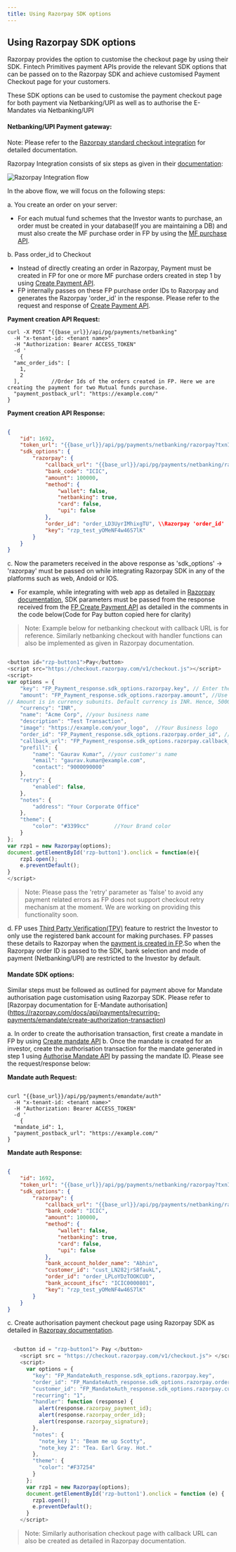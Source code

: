 ```yaml
---
title: Using Razorpay SDK options
---
```

## Using Razorpay SDK options

Razorpay provides the option to customise the checkout page by using their SDK. Fintech Primitives payment APIs provide the relevant SDK options that can be passed on to the Razorpay SDK and achieve customised Payment Checkout page for your customers.

These SDK options can be used to customise the payment checkout page for both payment via Netbanking/UPI as well as to authorise the E-Mandates via Netbanking/UPI

#### Netbanking/UPI Payment gateway:

Note: Please refer to the [Razorpay standard checkout integration](https://razorpay.com/docs/payments/payment-gateway/web-integration/standard/) for detailed documentation.

Razorpay Integration consists of six steps as given in their [documentation](https://razorpay.com/docs/payments/payment-gateway/web-integration/standard/):

<div>
  <img src="/images.png" alt="Razorpay Integration flow" class="fp-diagram block dark:hidden">
</div>

In the above flow, we will focus on the following steps:

a. You create an order on your server:
  - For each mutual fund schemes that the Investor wants to purchase, an order must be created in your database(If you are maintaining a DB) and must also create the MF purchase order in FP by using the [MF purchase API](https://fintechprimitives.com/docs/api/#create-a-mf-purchase).

b. Pass order_id to Checkout
  - Instead of directly creating an order in Razorpay, Payment must be created in FP for one or more MF purchase orders created in step 1 by using [Create Payment API](https://fintechprimitives.com/docs/api/#create-a-payment).
  - FP internally passes on these FP purchase order IDs to Razorpay and generates the Razorpay 'order_id' in the response. Please refer to the request and response of [Create Payment API](https://fintechprimitives.com/docs/api/#create-a-payment).
  
  **Payment creation API Request:**

  ```
  curl -X POST "{{base_url}}/api/pg/payments/netbanking"
    -H "x-tenant-id: <tenant name>"
    -H "Authorization: Bearer ACCESS_TOKEN"
    -d '
      {
    "amc_order_ids": [
      1,
      2
    ],          //Order Ids of the orders created in FP. Here we are creating the payment for two Mutual funds purchase.
    "payment_postback_url": "https://example.com/"
  }

  ```
  **Payment creation API Response:**

  ```json

  {
      "id": 1692,
      "token_url": "{{base_url}}/api/pg/payments/netbanking/razorpay?txnId=2c8a6e76-f622-47d8-90c2-746f9fb1d577&txnType=0",
      "sdk_options": {
          "razorpay": {
              "callback_url": "{{base_url}}/api/pg/payments/netbanking/razorpay/capture/1692",
              "bank_code": "ICIC",
              "amount": 100000,
              "method": {
                  "wallet": false,
                  "netbanking": true,
                  "card": false,
                  "upi": false
              },
              "order_id": "order_LD3UyrIMhixgTU", \\Razorpay 'order_id'
              "key": "rzp_test_yOMeNF4w46S7lK"
          }
      }
  }

  ```

c. Now the parameters received in the above response as 'sdk_options' -> 'razorpay' must be passed on while integrating Razorpay SDK in any of the platforms such as web, Andoid or IOS.
  - For example, while integrating with web app as detailed in [Razorpay documentation](https://razorpay.com/docs/payments/payment-gateway/web-integration/standard/build-integration#code-to-add-pay-button), SDK parameters must be passed from the response received from the [FP Create Payment API](https://fintechprimitives.com/docs/api/#create-a-payment) as detailed in the comments in the code below(Code for Pay button copied here for clarity)
> Note: Example below for netbanking checkout with callback URL is for reference. Similarly netbanking checkout with handler functions can also be implemented as given in Razorpay documentation.

  ```javascript

  <button id="rzp-button1">Pay</button>
  <script src="https://checkout.razorpay.com/v1/checkout.js"></script>
  <script>
  var options = {
      "key": "FP_Payment_response.sdk_options.razorpay.key", // Enter the Key ID generated from the Dashboard
      "amount": "FP_Payment_response.sdk_options.razorpay.amount", //Use the amount received from FP payment response -> SDK_options -> razorpay -> amount.
  // Amount is in currency subunits. Default currency is INR. Hence, 50000 refers to 50000 paise
      "currency": "INR",
      "name": "Acme Corp", //your business name
      "description": "Test Transaction",  
      "image": "https://example.com/your_logo",  //Your Business logo
      "order_id": "FP_Payment_response.sdk_options.razorpay.order_id", //Use the order ID received from FP payment response -> SDK_options -> razorpay -> order_id.
      "callback_url": "FP_Payment_response.sdk_options.razorpay.callback_url", //Use the callback_URL received from FP payment response -> SDK_options -> razorpay -> callback_url.
      "prefill": {
          "name": "Gaurav Kumar", //your customer's name
          "email": "gaurav.kumar@example.com",
          "contact": "9000090000"
      },
      "retry": {
          "enabled": false,          
      },
      "notes": {
          "address": "Your Corporate Office"
      },
      "theme": {
          "color": "#3399cc"        //Your Brand color
      }
  };
  var rzp1 = new Razorpay(options);
  document.getElementById('rzp-button1').onclick = function(e){
      rzp1.open();
      e.preventDefault();
  }
  </script>
  ```
> Note: Please pass the 'retry' parameter as 'false' to avoid any payment related errors as FP does not support checkout retry mechanism at the moment. We are working on providing this functionality soon.

d. FP uses [Third Party Verification(TPV)](https://razorpay.com/docs/payments/third-party-validation/) feature to restrict the Investor to only use the registered bank account for making purchases. 
FP passes these details to Razorpay when the [payment is created in FP](https://fintechprimitives.com/docs/api/#create-a-payment).So when the Razorpay order ID is passed to the SDK, bank selection and mode of payment (Netbanking/UPI) are restricted to the Investor by default.

#### Mandate SDK options:

Similar steps must be followed as outlined for payment above for Mandate authorisation page customisation using Razorpay SDK. Please refer to [Razorpay documentation for E-Mandate authorisation] (https://razorpay.com/docs/api/payments/recurring-payments/emandate/create-authorization-transaction)

a. In order to create the authorisation transaction, first create a mandate in FP by using [Create mandate API](https://fintechprimitives.com/docs/api/#create-a-mandate-enach)
b. Once the mandate is created for an investor, create the authorisation transaction for the mandate generated in step 1 using [Authorise Mandate API](https://fintechprimitives.com/docs/api/#authorize-a-mandate-enach) by passing the mandate ID. Please see the request/response below:

  **Mandate auth Request:**

  ```

  curl "{{base_url}}/api/pg/payments/emandate/auth"
    -H "x-tenant-id: <tenant name>"
    -H "Authorization: Bearer ACCESS_TOKEN"
    -d '
      {
    "mandate_id": 1,
    "payment_postback_url": "https://example.com/"
  }

  ```

  **Mandate auth Response:**

  ```json

  {
      "id": 1692,
      "token_url": "{{base_url}}/api/pg/payments/netbanking/razorpay?txnId=2c8a6e76-f622-47d8-90c2-746f9fb1d577&txnType=0",
      "sdk_options": {
          "razorpay": {
              "callback_url": "{{base_url}}/api/pg/payments/netbanking/razorpay/capture/1692",
              "bank_code": "ICIC",
              "amount": 100000,
              "method": {
                  "wallet": false,
                  "netbanking": true,
                  "card": false,
                  "upi": false
              },
              "bank_account_holder_name": "Abhin",   
              "customer_id": "cust_LN282jrS8faukL",
              "order_id": "order_LPLoYDzTOOKCUD",
              "bank_account_ifsc": "ICIC0000801",
              "key": "rzp_test_yOMeNF4w46S7lK"
          }
      }
  }

  ```

c. Create authorisation payment checkout page using Razorpay SDK as detailed in [Razorpay documentation](https://razorpay.com/docs/api/payments/recurring-payments/emandate/create-authorization-transaction#113-create-an-authorization-payment).

  ```javascript

    <button id = "rzp-button1"> Pay </button>
      <script src = "https://checkout.razorpay.com/v1/checkout.js"> </script>
      <script>
        var options = {
          "key": "FP_MandateAuth_response.sdk_options.razorpay.key",           
          "order_id": "FP_MandateAuth_response.sdk_options.razorpay.order_id",   //Use the order ID received from FP payment response -> SDK_options -> razorpay -> order_id.
          "customer_id": "FP_MandateAuth_response.sdk_options.razorpay.customer_id",    //Use the customer ID received from FP payment response -> SDK_options -> razorpay -> customer_id.
          "recurring": "1",
          "handler": function (response) {
            alert(response.razorpay_payment_id);
            alert(response.razorpay_order_id);
            alert(response.razorpay_signature);
          },
          "notes": {
            "note_key 1": "Beam me up Scotty",
            "note_key 2": "Tea. Earl Gray. Hot."
          },
          "theme": {
            "color": "#F37254"
          }
        };
        var rzp1 = new Razorpay(options);
        document.getElementById('rzp-button1').onclick = function (e) {
          rzp1.open();
          e.preventDefault();
        }
      </script>
  ```

> Note: Similarly authorisation checkout page with callback URL can also be created as detailed in Razorpay documentation.
